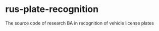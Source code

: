 rus-plate-recognition
=====================

The source code of research BA in recognition of vehicle license plates
